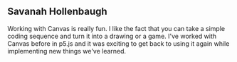 ## Savanah Hollenbaugh
Working with Canvas is really fun. I like the fact that you can take a simple coding
sequence and turn it into a drawing or a game. I've worked with Canvas before in p5.js
and it was exciting to get back to using it again while implementing new things
we've learned.
